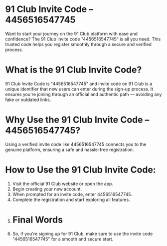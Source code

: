 # 91 Club Invite Code – 4456516547745
Want to start your journey on the 91 Club platform with ease and confidence? The 91 Club invite code "4456516547745" is all you need. This trusted code helps you register smoothly through a secure and verified process.
# What is the 91 Club Invite Code?
91 Club Invite Code is "4456516547745" and invite code on 91 Club is a unique identifier that new users can enter during the sign-up process. It ensures you're joining through an official and authentic path — avoiding any fake or outdated links.
# Why Use the 91 Club Invite Code – 4456516547745?
Using a verified invite code like 4456516547745 connects you to the genuine platform, ensuring a safe and hassle-free registration.
# How to Use the 91 Club Invite Code:
1. Visit the official 91 Club website or open the app.
2. Begin creating your new account.
3. When prompted for an invite code, enter 4456516547745.
4. Complete the registration and start exploring all features.
5. # Final Words
6. So, if you're signing up for 91 Club, make sure to use the invite code "4456516547745" for a smooth and secure start.
